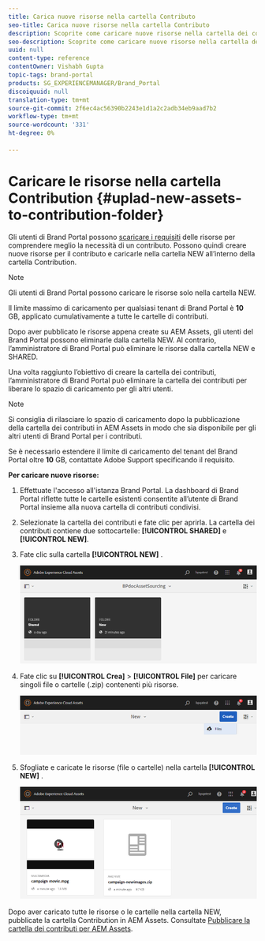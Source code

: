 ```yaml
---
title: Carica nuove risorse nella cartella Contributo
seo-title: Carica nuove risorse nella cartella Contributo
description: Scoprite come caricare nuove risorse nella cartella dei contributi in Brand Portal.
seo-description: Scoprite come caricare nuove risorse nella cartella dei contributi in Brand Portal.
uuid: null
content-type: reference
contentOwner: Vishabh Gupta
topic-tags: brand-portal
products: SG_EXPERIENCEMANAGER/Brand_Portal
discoiquuid: null
translation-type: tm+mt
source-git-commit: 2f6ec4ac56390b2243e1d1a2c2adb34eb9aad7b2
workflow-type: tm+mt
source-wordcount: '331'
ht-degree: 0%

---
```



# Caricare le risorse nella cartella Contribution {#uplad-new-assets-to-contribution-folder}

Gli utenti di Brand Portal possono [scaricare i requisiti](brand-portal-download-asset-requirements.md) delle risorse per comprendere meglio la necessità di un contributo.
Possono quindi creare nuove risorse per il contributo e caricarle nella cartella NEW all’interno della cartella Contribution.

>[!NOTE]
>
>Gli utenti di Brand Portal possono caricare le risorse solo nella cartella NEW.
>
>Il limite massimo di caricamento per qualsiasi tenant di Brand Portal è **10** GB, applicato cumulativamente a tutte le cartelle di contributi.


Dopo aver pubblicato le risorse appena create su  AEM Assets, gli utenti del Brand Portal possono eliminarle dalla cartella NEW. Al contrario, l’amministratore di Brand Portal può eliminare le risorse dalla cartella NEW e SHARED.

Una volta raggiunto l’obiettivo di creare la cartella dei contributi, l’amministratore di Brand Portal può eliminare la cartella dei contributi per liberare lo spazio di caricamento per gli altri utenti.

>[!NOTE]
>
>Si consiglia di rilasciare lo spazio di caricamento dopo la pubblicazione della cartella dei contributi in  AEM Assets in modo che sia disponibile per gli altri utenti di Brand Portal per i contributi.
>
>Se è necessario estendere il limite di caricamento del tenant del Brand Portal oltre **10** GB, contattate  Adobe Support specificando il requisito.


**Per caricare nuove risorse:**

1. Effettuate l&#39;accesso all&#39;istanza Brand Portal.
La dashboard di Brand Portal riflette tutte le cartelle esistenti consentite all’utente di Brand Portal insieme alla nuova cartella di contributi condivisi.

1. Selezionate la cartella dei contributi e fate clic per aprirla. La cartella dei contributi contiene due sottocartelle: **[!UICONTROL SHARED]** e **[!UICONTROL NEW]**.

1. Fate clic sulla cartella **[!UICONTROL NEW]** .

   ![](assets/upload-new-assets1.png)

1. Fate clic su **[!UICONTROL Crea]** > **[!UICONTROL File]** per caricare singoli file o cartelle (.zip) contenenti più risorse.

   ![](assets/upload-new-assets2.png)

1. Sfogliate e caricate le risorse (file o cartelle) nella cartella **[!UICONTROL NEW]** .

   ![](assets/upload-new-assets3.png)

Dopo aver caricato tutte le risorse o le cartelle nella cartella NEW, pubblicate la cartella Contribution in  AEM Assets. Consultate [Pubblicare la cartella dei contributi per  AEM Assets](brand-portal-publish-contribution-folder-to-aem-assets.md).
